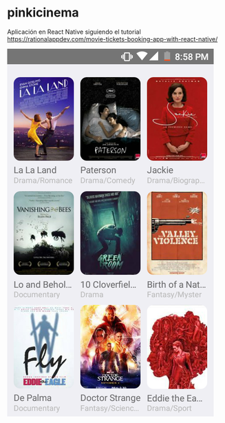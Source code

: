 # pinkicinema
Aplicación en React Native siguiendo el tutorial https://rationalappdev.com/movie-tickets-booking-app-with-react-native/

![¿Funciona?](https://github.com/Duverney/pinkicinema/blob/master/1.png?raw=true "¿Funcionando?")
